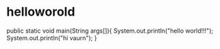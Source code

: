 # helloworold
public static void main(String args[]){
 System.out.println("hello world!!!");
  System.out.println("hi vaurn");
}

